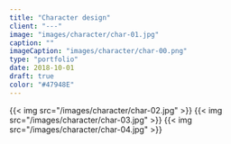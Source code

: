 ```yaml
---
title: "Character design"
client: "---"
image: "images/character/char-01.jpg"
caption: ""
imageCaption: "images/character/char-00.png"
type: "portfolio"
date: 2018-10-01
draft: true
color: "#47948E"
---
```


{{< img src="/images/character/char-02.jpg" >}}
{{< img src="/images/character/char-03.jpg" >}}
{{< img src="/images/character/char-04.jpg" >}}
